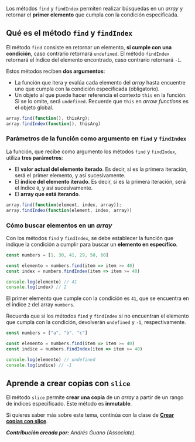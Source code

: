 Los métodos `find` y `findIndex` permiten realizar búsquedas en un *array* y retornar el **primer elemento** que cumpla con la condición especificada.


## Qué es el método `find` y `findIndex`

El método `find` consiste en retornar un elemento, **si cumple con una condición**, caso contrario retornará `undefined`. El método `findIndex` retornará el índice del elemento encontrado, caso contrario retornará `-1`. 

Estos métodos reciben **dos argumentos**: 
* La función que itera y evalúa cada elemento del *array* hasta encuentre uno que cumpla con la condición especificada (obligatorio).
* Un objeto al que puede hacer referencia el contexto `this` en la función. Si se lo omite, será `undefined`. Recuerde que `this` en *arrow functions* es el objeto global.

```js
array.find(function(), thisArg);
array.findIndex(function(), thisArg)
```

### Parámetros de la función como argumento en `find` y `findIndex`

La función, que recibe como argumento los métodos `find` y `findIndex`, utiliza **tres parámetros**:
* El **valor actual del elemento iterado**. Es decir, si es la primera iteración, será el primer elemento, y así sucesivamente.
* El **índice del elemento iterado**. Es decir, si es la primera iteración, será el índice `0`, y así sucesivamente.
* El **array que está iterando**.

```js
array.find(function(element, index, array));
array.findIndex(function(element, index, array))
```

### Cómo buscar elementos en un *array*

Con los métodos `find` y `findIndex`, se debe establecer la función que indique la condición a cumplir para buscar un **elemento en específico**.

```js
const numbers = [1, 30, 41, 29, 50, 60]

const elemento = numbers.find(item => item >= 40)
const index = numbers.findIndex(item => item >= 40)

console.log(elemento) // 41
console.log(index) // 2
```

El primer elemento que cumple con la condición es `41`, que se encuentra en el índice `2` del array `numbers`.

Recuerda que si los métodos `find` y `findIndex` si no encuentran el elemento que cumpla con la condición, devolverán `undefined` y `-1`, respectivamente.

```js
const numbers = ["a", "b", "c"]

const elemento = numbers.find(item => item >= 40)
const indice = numbers.findIndex(item => item >= 40)

console.log(elemento) // undefined
console.log(indice) // -1
```

## Aprende a crear copias con `slice`

El método `slice` permite **crear una copia** de un *array* a partir de un rango de índices especificado. Este método es **inmutable**.

Si quieres saber más sobre este tema, continúa con la clase de **[Crear copias con slice](https://platzi.com/clases/10266-javascript/70356-crear-copias-con-slice/)**.

***Contribución creada por:** Andrés Guano (Associate).*
